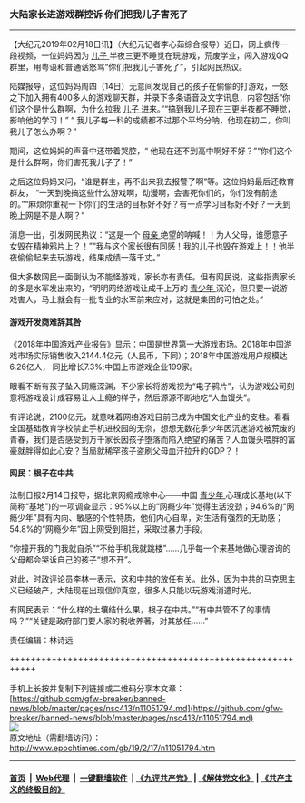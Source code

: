 ### 大陆家长进游戏群控诉 你们把我儿子害死了
------------------------

<p>
 【大纪元2019年02月18日讯】（大纪元记者李心茹综合报导）近日，网上疯传一段视频，一位妈妈因为
 <a href="http://www.epochtimes.com/gb/tag/%E5%84%BF%E5%AD%90.html">
  儿子
 </a>
 半夜三更不睡觉在玩游戏，荒废学业，闯入游戏QQ群里，用粤语和普通话怒骂“你们把我儿子害死了”，引起网民热议。
</p>
<p>
 陆媒报导，这位妈妈周四（14日）无意间发现自己的孩子在偷偷的打游戏，一怒之下加入拥有400多人的游戏聊天群，并录下多条语音及文字讯息，内容包括“你们这个是什么群啊，为什么拉我
 <a href="http://www.epochtimes.com/gb/tag/%E5%84%BF%E5%AD%90.html">
  儿子
 </a>
 进来。”“搞到我儿子现在三更半夜都不睡觉，影响他的学习！” “ 我儿子每一科的成绩都不过那个平均分呐，他现在初二，你叫我儿子怎么办啊？”
</p>
<p>
 期间，这位妈妈的声音中还带着哭腔，“ 他现在还不到高中啊好不好？”“你们这个是什么群啊，你们害死我儿子了！”
</p>
<p>
 之后这位妈妈又问，“谁是群主，再不出来我去报警了啊”等。这位妈妈最后还教育群友， “一天到晚搞这些什么游戏啊，动漫啊，会害死你们的，你们没有前途的。”“麻烦你重视一下你们的生活的目标好不好？有一点学习目标好不好？一天到晚上网是不是人啊？”
 <br/>
</p>
<p>
 消息一出，引发网民热议：“这是一个
 <a href="http://www.epochtimes.com/gb/tag/%E6%AF%8D%E4%BA%B2.html">
  母亲
 </a>
 绝望的呐喊！！为人父母，谁愿意子女毁在精神鸦片上？！”“我与这个家长很有同感！我的儿子也毁在游戏上！！他半夜偷偷起来去玩游戏，结果成绩一落千丈。”
</p>
<p>
 但大多数网民一面倒认为不能怪游戏，家长亦有责任。但有网民说，这些指责家长的多是水军发出来的，“明明网络游戏让成千上万的
 <a href="http://www.epochtimes.com/gb/tag/%E9%9D%92%E5%B0%91%E5%B9%B4.html">
  青少年
 </a>
 沉沦，但只要一说游戏害人，马上就会有一批专业的水军前来应对，这就是集团的可怕之处。”
</p>
<h4>
 游戏开发商难辞其咎
</h4>
<p>
 《2018年中国游戏产业报告》显示：中国是世界第一大游戏市场。2018年中国游戏市场实际销售收入2144.4亿元（人民币，下同）；2018年中国游戏用户规模达6.26亿人， 同比增长7.3%;中国上市游戏企业199家。
</p>
<p>
 眼看不断有孩子坠入网瘾深渊，不少家长将游戏视为“电子鸦片”，认为游戏公司刻意将游戏设计成容易让人上瘾的样子，然后源源不断地吃“人血馒头”。
</p>
<p>
 有评论说，2100亿元，就意味着网络游戏目前已成为中国文化产业的支柱。看看全国基础教育学校禁止手机进校园的无奈，想想无数花季少年因沉迷游戏被荒废的青春，我们是否感受到万千家长因孩子堕落而陷入绝望的痛苦？人血馒头喂胖的富豪就胖得如此心安？当局就稀罕孩子盗刷父母血汗拉升的GDP？！
</p>
<h4>
 网民：根子在中共
</h4>
<p>
 法制日报2月14日报导，据北京网瘾戒除中心——中国
 <a href="http://www.epochtimes.com/gb/tag/%E9%9D%92%E5%B0%91%E5%B9%B4.html">
  青少年
 </a>
 心理成长基地(以下简称“基地”)的一项调查显示：95%以上的“网瘾少年”觉得生活没劲；94.6%的“网瘾少年”具有内向、敏感的个性特质，他们内心自卑，对生活有强烈的无助感；54.8%的“网瘾少年”因上网受到阻拦，采取过暴力手段。
</p>
<p>
 “你撞开我的门我就自杀”“不给手机我就跳楼”……几乎每一个来基地做心理咨询的父母都会哭诉自己的孩子“想不开”。
</p>
<p>
 对此，时政评论员李林一表示，这和中共的放任有关。此外，因为中共的马克思主义已经破产，大陆现在出现信仰真空，很多人只能以玩游戏消遣时光。
</p>
<p>
 有网民表示：“什么样的土壤结什么果，根子在中共。”“有中共管不了的事情吗？”“关键是政府部门要人家的税收养著，对其放任……”
</p>
<p>
 责任编辑：林诗远
</p>

+++++++++++++++++++++++++++++++++++++++++++++++++++++++++++<br/><br/>
手机上长按并复制下列链接或二维码分享本文章：<br/>
[https://github.com/gfw-breaker/banned-news/blob/master/pages/nsc413/n11051794.md](https://github.com/gfw-breaker/banned-news/blob/master/pages/nsc413/n11051794.md)<br/>
[<img src='https://github.com/gfw-breaker/banned-news/blob/master/pages/nsc413/n11051794.md.png'/>](https://github.com/gfw-breaker/banned-news/blob/master/pages/nsc413/n11051794.md)<br/>
原文地址（需翻墙访问）：http://www.epochtimes.com/gb/19/2/17/n11051794.htm


------------------------
#### [首页](https://github.com/gfw-breaker/banned-news/blob/master/README.md) &nbsp;|&nbsp; [Web代理](https://github.com/labour-camp/helloworld) &nbsp;|&nbsp; [一键翻墙软件](https://github.com/gfw-breaker/nogfw/blob/master/README.md) &nbsp;| [《九评共产党》](https://github.com/gfw-breaker/9ping.md/blob/master/README.md#九评之一评共产党是什么) | [《解体党文化》](https://github.com/gfw-breaker/jtdwh.md/blob/master/README.md) | [《共产主义的终极目的》](https://github.com/gfw-breaker/gczydzjmd.md/blob/master/README.md)

